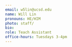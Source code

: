 ```yaml
---
email: w5lin@ucsd.edu
name: Will Lin
pronouns: HE/HIM
photo: staff/
bio: 
role: Teach Assistant
office-hours: Tuesdays 3-4pm
---
```

